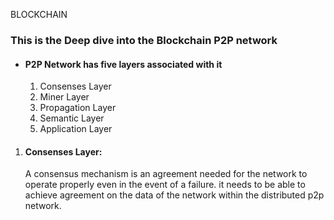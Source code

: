 BLOCKCHAIN
### This is the Deep dive into the Blockchain P2P network

- #### P2P Network has five layers associated with it

    1. Consenses Layer
    2. Miner Layer
    3. Propagation Layer
    4. Semantic Layer
    5. Application Layer


1. #### Consenses Layer:
    A consensus mechanism is an agreement needed for the network to operate properly even in the event of a failure. it needs to be able to achieve agreement on the data of the network within the distributed p2p network.

